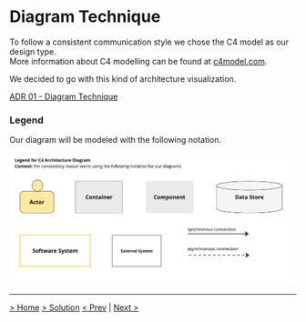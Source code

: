 # Diagram Technique

To follow a consistent communication style we chose the C4 model as our design type.  
More information about C4 modelling can be found at [c4model.com](https://c4model.com/).

We decided to go with this kind of architecture visualization.

[ADR 01 - Diagram Technique](../ADRs/01-DiagramTechnique.md)

### Legend

Our diagram will be modeled with the following notation.

![](../assets/diagrams/c4-legend.jpg)


---
[> Home](../README.md)    [> Solution](README.md)
[< Prev](README.md)  |  [Next >](ArchitecturePattern.md)